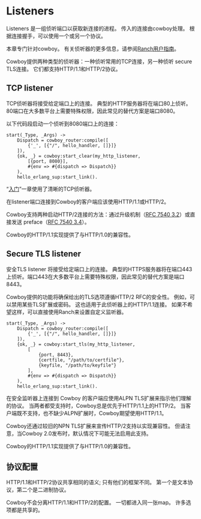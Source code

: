 # Listeners

Listeners 是一组侦听端口以获取新连接的进程。 传入的连接由cowboy处理。 根据连接握手，可以使用一个或另一个协议。

本章专门针对cowboy。 有关侦听器的更多信息，请参阅[Ranch用户指南](https://ninenines.eu/docs/en/ranch/1.3/guide/listeners/)。

Cowboy提供两种类型的侦听器：一种侦听常用的TCP连接，另一种侦听 secure TLS连接。 它们都支持HTTP/1.1和HTTP/2协议。

## TCP listener

TCP侦听器将接受给定端口上的连接。 典型的HTTP服务器将在端口80上侦听。80端口在大多数平台上需要特殊权限，因此常见的替代方案是端口8080。

以下代码段启动一个侦听到8080端口上的连接：
```
start(_Type, _Args) ->
    Dispatch = cowboy_router:compile([
        {'_', [{"/", hello_handler, []}]}
    ]),
    {ok, _} = cowboy:start_clear(my_http_listener,
        [{port, 8080}],
        #{env => #{dispatch => Dispatch}}
    ),
    hello_erlang_sup:start_link().
```

“[入门](../chapter2/Getting_started.md)”一章使用了清晰的TCP侦听器。

在listener端口连接到Cowboy的客户端应该使用HTTP/1.1或HTTP/2。

Cowboy支持两种启动HTTP/2连接的方法：通过升级机制（[RFC 7540 3.2](https://tools.ietf.org/html/rfc7540#section-3.2)）或直接发送 preface（[RFC 7540 3.4](https://tools.ietf.org/html/rfc7540#section-3.4)）。

Cowboy的HTTP/1.1实现提供了与HTTP/1.0的兼容性。

## Secure TLS listener

安全TLS listener 将接受给定端口上的连接。 典型的HTTPS服务器将在端口443上侦听。端口443在大多数平台上需要特殊权限，因此常见的替代方案是端口8443。

Cowboy提供的功能将确保给出的TLS选项遵循HTTP/2 RFC的安全性。 例如，可以禁用某些TLS扩展或密码。 这也适用于此侦听器上的HTTP/1.1连接。 如果不希望这样，可以直接使用Ranch来设置自定义监听器。

```
start(_Type, _Args) ->
    Dispatch = cowboy_router:compile([
        {'_', [{"/", hello_handler, []}]}
    ]),
    {ok, _} = cowboy:start_tls(my_http_listener,
        [
            {port, 8443},
            {certfile, "/path/to/certfile"},
            {keyfile, "/path/to/keyfile"}
        ],
        #{env => #{dispatch => Dispatch}}
    ),
    hello_erlang_sup:start_link().
```

在安全监听器上连接到 Cowboy 的客户端应使用ALPN TLS扩展来指示他们理解的协议。 当两者都受支持时，Cowboy总是优先于HTTP/1.1上的HTTP/2。 当客户端既不支持，也不缺少ALPN扩展时，Cowboy期望使用HTTP/1.1。

Cowboy还通过较旧的NPN TLS扩展来宣传HTTP/2支持以实现兼容性。 但请注意，当Cowboy 2.0发布时，默认情况下可能无法启用此支持。

Cowboy的HTTP/1.1实现提供了与HTTP/1.0的兼容性。

## 协议配置

HTTP/1.1和HTTP/2协议共享相同的语义; 只有他们的框架不同。 第一个是文本协议，第二个是二进制协议。

Cowboy不会分离HTTP/1.1和HTTP/2的配置。 一切都进入同一张map。 许多选项都是共享的。